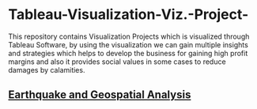 # Tableau-Visualization-Viz.-Project-
This repository contains Visualization Projects which is visualized through Tableau Software, by using the visualization we can gain multiple insights and strategies which helps to develop the business for gaining high profit margins and also it provides social values in some cases to reduce damages by calamities.
## [Earthquake and Geospatial Analysis](https://github.com/shridhar1504/Tableau-Visualization-Viz.-Project-/tree/main/Earthquake%20and%20Geospatial%20Data%20Analysis)
